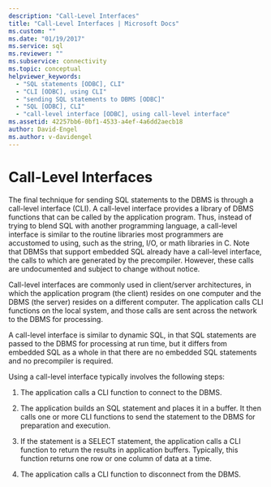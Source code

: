 ```yaml
---
description: "Call-Level Interfaces"
title: "Call-Level Interfaces | Microsoft Docs"
ms.custom: ""
ms.date: "01/19/2017"
ms.service: sql
ms.reviewer: ""
ms.subservice: connectivity
ms.topic: conceptual
helpviewer_keywords: 
  - "SQL statements [ODBC], CLI"
  - "CLI [ODBC], using CLI"
  - "sending SQL statements to DBMS [ODBC]"
  - "SQL [ODBC], CLI"
  - "call-level interface [ODBC], using call-level interface"
ms.assetid: 42257bb6-0bf1-4533-a4ef-4a6dd2aecb18
author: David-Engel
ms.author: v-davidengel
---
```

# Call-Level Interfaces
The final technique for sending SQL statements to the DBMS is through a call-level interface (CLI). A call-level interface provides a library of DBMS functions that can be called by the application program. Thus, instead of trying to blend SQL with another programming language, a call-level interface is similar to the routine libraries most programmers are accustomed to using, such as the string, I/O, or math libraries in C. Note that DBMSs that support embedded SQL already have a call-level interface, the calls to which are generated by the precompiler. However, these calls are undocumented and subject to change without notice.  
  
 Call-level interfaces are commonly used in client/server architectures, in which the application program (the client) resides on one computer and the DBMS (the server) resides on a different computer. The application calls CLI functions on the local system, and those calls are sent across the network to the DBMS for processing.  
  
 A call-level interface is similar to dynamic SQL, in that SQL statements are passed to the DBMS for processing at run time, but it differs from embedded SQL as a whole in that there are no embedded SQL statements and no precompiler is required.  
  
 Using a call-level interface typically involves the following steps:  
  
1.  The application calls a CLI function to connect to the DBMS.  
  
2.  The application builds an SQL statement and places it in a buffer. It then calls one or more CLI functions to send the statement to the DBMS for preparation and execution.  
  
3.  If the statement is a SELECT statement, the application calls a CLI function to return the results in application buffers. Typically, this function returns one row or one column of data at a time.  
  
4.  The application calls a CLI function to disconnect from the DBMS.
